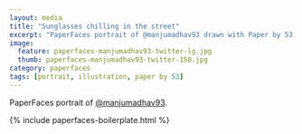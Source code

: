 ```yaml
---
layout: media
title: "Sunglasses chilling in the street"
excerpt: "PaperFaces portrait of @manjumadhav93 drawn with Paper by 53 on an iPad."
image: 
  feature: paperfaces-manjumadhav93-twitter-lg.jpg
  thumb: paperfaces-manjumadhav93-twitter-150.jpg
category: paperfaces
tags: [portrait, illustration, paper by 53]
---
```


PaperFaces portrait of [@manjumadhav93](http://twitter.com/manjumadhav93).

{% include paperfaces-boilerplate.html %}